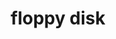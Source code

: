 ---
layout: smileys&emotion
title: floppy disk
emoji: floppy_disk
permalink: 💾.html
image: assets/img/3moji/floppy_disk.png
---